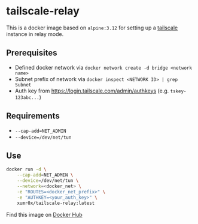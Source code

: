 # tailscale-relay

This is a docker image based on `alpine:3.12` for setting up a [tailscale](https://tailscale.com) instance in relay mode.

## Prerequisites

- Defined docker network via `docker network create -d bridge <network name>`
- Subnet prefix of network via `docker inspect <NETWORK ID> | grep Subnet`
- Auth key from https://login.tailscale.com/admin/authkeys (e.g. `tskey-123abc...`)

## Requirements

- `--cap-add=NET_ADMIN`
- `--device=/dev/net/tun`

## Use

```bash
docker run -d \
    --cap-add=NET_ADMIN \
    --device=/dev/net/tun \
    --network=<docker_net> \
    -e "ROUTES=<docker_net_prefix>" \
    -e "AUTHKEY=<your_auth_key>" \
    xumr0x/tailscale-relay:latest
```

Find this image on [Docker Hub](https://hub.docker.com/r/xumr0x/tailscale-relay)
